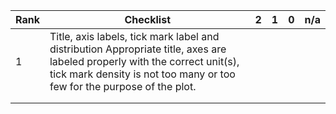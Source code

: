 | Rank | Checklist                                                                                                                                                                                                  | 2 | 1 | 0 | n/a |
|------|------------------------------------------------------------------------------------------------------------------------------------------------------------------------------------------------------------|---|---|---|-----|
| 1    | Title, axis labels, tick mark label and distribution    Appropriate title, axes are labeled properly with the correct unit(s),   tick mark density is not too many or too few for the purpose of the plot. |   |   |   |     |
|      |                                                                                                                                                                                                            |   |   |   |     |
|      |                                                                                                                                                                                                            |   |   |   |     |
